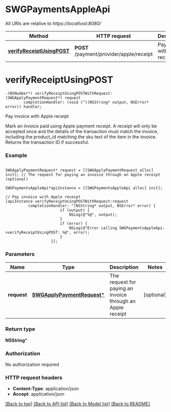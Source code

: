 # SWGPaymentsAppleApi

All URIs are relative to *https://localhost:8080/*

Method | HTTP request | Description
------------- | ------------- | -------------
[**verifyReceiptUsingPOST**](SWGPaymentsAppleApi.md#verifyreceiptusingpost) | **POST** /payment/provider/apple/receipt | Pay invoice with Apple receipt


# **verifyReceiptUsingPOST**
```objc
-(NSNumber*) verifyReceiptUsingPOSTWithRequest: (SWGApplyPaymentRequest*) request
        completionHandler: (void (^)(NSString* output, NSError* error)) handler;
```

Pay invoice with Apple receipt

Mark an invoice paid using Apple payment receipt. A receipt will only be accepted once and the details of the transaction must match the invoice, including the product_id matching the sku text of the item in the invoice. Returns the transaction ID if successful.

### Example 
```objc

SWGApplyPaymentRequest* request = [[SWGApplyPaymentRequest alloc] init]; // The request for paying an invoice through an Apple receipt (optional)

SWGPaymentsAppleApi*apiInstance = [[SWGPaymentsAppleApi alloc] init];

// Pay invoice with Apple receipt
[apiInstance verifyReceiptUsingPOSTWithRequest:request
          completionHandler: ^(NSString* output, NSError* error) {
                        if (output) {
                            NSLog(@"%@", output);
                        }
                        if (error) {
                            NSLog(@"Error calling SWGPaymentsAppleApi->verifyReceiptUsingPOST: %@", error);
                        }
                    }];
```

### Parameters

Name | Type | Description  | Notes
------------- | ------------- | ------------- | -------------
 **request** | [**SWGApplyPaymentRequest***](SWGApplyPaymentRequest*.md)| The request for paying an invoice through an Apple receipt | [optional] 

### Return type

**NSString***

### Authorization

No authorization required

### HTTP request headers

 - **Content-Type**: application/json
 - **Accept**: application/json

[[Back to top]](#) [[Back to API list]](../README.md#documentation-for-api-endpoints) [[Back to Model list]](../README.md#documentation-for-models) [[Back to README]](../README.md)

